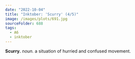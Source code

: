 ```yaml
---
date: "2022-10-04"
title: "Inktober: 'Scurry' (4/5)"
image: /images/plots/691.jpg
sourceFolder: 688
tags:
  - A6
  - inktober
---
```


**Scurry.** _noun._ a situation of hurried and confused movement.
